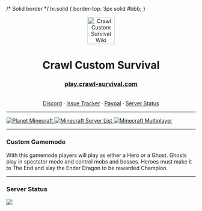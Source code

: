/* Solid border */
hr.solid {
  border-top: 3px solid #bbb;
}

<p align="center">
	<a href="https://www.crawl-survival.com/">
		<img src="https://www.crawl-survival.com/assets/server-icon.png?raw=true" alt="Crawl Custom Survival Wiki" width=72 height=72>
	</a>
	<h1 align="center">Crawl Custom Survival</h1>
	<a href="https://crawl-survival.com">
		<h3 align="center">play.crawl-survival.com</h3>
	</a>
	<p align="center">
		<br>
		<a href="https://www.crawl-survival.com/wiki/#hero-commands">Discord</a>
		·
		<a href="https://www.crawl-survival.com/wiki/#craftable-spells">Issue Tracker</a>
		·
		<a href="https://www.crawl-survival.com/wiki/mobs-artifacts/">Paypal</a>
		·
		<a href="https://www.crawl-survival.com/wiki/#server-status">Server Status</a>
	</p>
</p>
<hr class="solid">
<a href="https://www.crawl-survival.com/">
	<img src="https://www.crawl-survival.com/assets/pmc.png?raw=true" alt="Planet Minecraft">
</a>
<a href="https://www.crawl-survival.com/">
	<img src="https://www.crawl-survival.com/assets/msl.png?raw=true" alt="Minecraft Server List">
</a>
<a href="https://www.crawl-survival.com/">
	<img src="https://www.crawl-survival.com/assets/mm.jpg?raw=true" alt="Minecraft Multiplayer">
</a>

***
### Custom Gamemode
With this gamemode players will play as either a Hero or a Ghost. Ghosts play in spectator mode and control mobs and bosses. Heroes must make it to The End and slay the Ender Dragon to be rewarded Champion.

***
### Server Status
![](https://camo.githubusercontent.com/5032f4f77c432e23d79f3f3cc30d35cbaa7438a76efda32f89997e6a975fcc08/687474703a2f2f7374617475732e6d636c6976652e65752f4d696e656372616674253230312e31362e332532304a61766125323045646974696f6e2f706c61792e637261776c2d737572766976616c2e636f6d2f32353536352f62616e6e65722e706e67?raw=true)